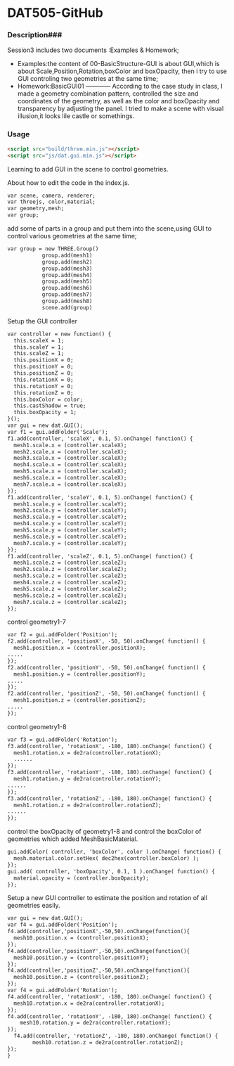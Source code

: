 # DAT505-GitHub
### Description###
Session3 includes two documents :Examples & Homework;
* Examples:the content of 00-BasicStructure-GUI is about GUI,which is about Scale,Position,Rotation,boxColor and boxOpacity, then i try to use GUI controling two geometries at the same time;
* Homework:BasicGUI01 ———— According to the case study in class, I made a geometry combination pattern, controlled the size and coordinates of the geometry, as well as the color and boxOpacity and transparency by adjusting the panel. I tried to make a scene with visual illusion,it looks lile castle or somethings.
### Usage ###
```html
<script src="build/three.min.js"></script>
<script src="js/dat.gui.min.js"></script>
```
Learning to add GUI in the scene to control geometries.

About how to edit the code in the index.js.


```html
var scene, camera, renderer;
var threejs, color,material;
var geometry,mesh;
var group;
```
add some of parts in a group and put them into the scene,using GUI to control various geometries at the same time;
```html
var group = new THREE.Group()
           group.add(mesh1)
           group.add(mesh2)
           group.add(mesh3)
           group.add(mesh4)
           group.add(mesh5)
           group.add(mesh6)
           group.add(mesh7)
           group.add(mesh8)
           scene.add(group)
```
Setup the GUI controller
```html
var controller = new function() {
  this.scaleX = 1;
  this.scaleY = 1;
  this.scaleZ = 1;
  this.positionX = 0;
  this.positionY = 0;
  this.positionZ = 0;
  this.rotationX = 0;
  this.rotationY = 0;
  this.rotationZ = 0;
  this.boxColor = color;
  this.castShadow = true;
  this.boxOpacity = 1;
}();
var gui = new dat.GUI();
var f1 = gui.addFolder('Scale');
f1.add(controller, 'scaleX', 0.1, 5).onChange( function() {
  mesh1.scale.x = (controller.scaleX);
  mesh2.scale.x = (controller.scaleX);
  mesh3.scale.x = (controller.scaleX);
  mesh4.scale.x = (controller.scaleX);
  mesh5.scale.x = (controller.scaleX);
  mesh6.scale.x = (controller.scaleX);
  mesh7.scale.x = (controller.scaleX);
});
f1.add(controller, 'scaleY', 0.1, 5).onChange( function() {
  mesh1.scale.y = (controller.scaleY);
  mesh2.scale.y = (controller.scaleY);
  mesh3.scale.y = (controller.scaleY);
  mesh4.scale.y = (controller.scaleY);
  mesh5.scale.y = (controller.scaleY);
  mesh6.scale.y = (controller.scaleY);
  mesh7.scale.y = (controller.scaleY);
});
f1.add(controller, 'scaleZ', 0.1, 5).onChange( function() {
  mesh1.scale.z = (controller.scaleZ);
  mesh2.scale.z = (controller.scaleZ);
  mesh3.scale.z = (controller.scaleZ);
  mesh4.scale.z = (controller.scaleZ);
  mesh5.scale.z = (controller.scaleZ);
  mesh6.scale.z = (controller.scaleZ);
  mesh7.scale.z = (controller.scaleZ);
});
```
control geometry1-7
```html
var f2 = gui.addFolder('Position');
f2.add(controller, 'positionX', -50, 50).onChange( function() {
  mesh1.position.x = (controller.positionX);
.....
});
f2.add(controller, 'positionY', -50, 50).onChange( function() {
  mesh1.position.y = (controller.positionY);
.....
});
f2.add(controller, 'positionZ', -50, 50).onChange( function() {
  mesh1.position.z = (controller.positionZ);
.....
});
```
control geometry1-8
```html
var f3 = gui.addFolder('Rotation');
f3.add(controller, 'rotationX', -180, 180).onChange( function() {
  mesh1.rotation.x = de2ra(controller.rotationX);
  ......
});
f3.add(controller, 'rotationY', -180, 180).onChange( function() {
  mesh1.rotation.y = de2ra(controller.rotationY);
......
});
f3.add(controller, 'rotationZ', -180, 180).onChange( function() {
  mesh1.rotation.z = de2ra(controller.rotationZ);
......
});
```
control the boxOpacity of geometry1-8 and control the boxColor of geometries which added MeshBasicMaterial.
```html
gui.addColor( controller, 'boxColor', color ).onChange( function() {
  mesh.material.color.setHex( dec2hex(controller.boxColor) );
});
gui.add( controller, 'boxOpacity', 0.1, 1 ).onChange( function() {
  material.opacity = (controller.boxOpacity);
});
```
Setup a new GUI controller to estimate the position and rotation of all geometries easily.
```html
var gui = new dat.GUI();
var f4 = gui.addFolder('Position');
f4.add(controller,'positionX',-50,50).onChange(function(){
  mesh10.position.x = (controller.positionX);
});
f4.add(controller,'positionY',-50,50).onChange(function(){
  mesh10.position.y = (controller.positionY);
});
f4.add(controller,'positionZ',-50,50).onChange(function(){
  mesh10.position.z = (controller.positionZ);
});
var f4 = gui.addFolder('Rotation');
f4.add(controller, 'rotationX', -180, 180).onChange( function() {
  mesh10.rotation.x = de2ra(controller.rotationX);
});
f4.add(controller, 'rotationY', -180, 180).onChange( function() {
    mesh10.rotation.y = de2ra(controller.rotationY);
});
  f4.add(controller, 'rotationZ', -180, 180).onChange( function() {
        mesh10.rotation.z = de2ra(controller.rotationZ);
});
}
```
